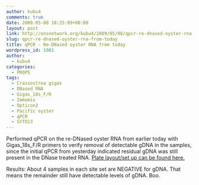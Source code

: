 ```yaml
---
author: kubu4
comments: true
date: 2009-05-08 18:25:09+00:00
layout: post
link: http://onsnetwork.org/kubu4/2009/05/08/qpcr-re-dnased-oyster-rna-from-today/
slug: qpcr-re-dnased-oyster-rna-from-today
title: qPCR - Re-DNased oyster RNA from today
wordpress_id: 1081
author:
  - kubu4
categories:
  - PROPS
tags:
  - Crassostrea gigas
  - DNased RNA
  - Gigas_18s_F/R
  - Immomix
  - Opticon2
  - Pacific oyster
  - qPCR
  - SYTO13
---
```


Performed qPCR on the re-DNased oyster RNA from earlier today with Gigas_18s_F/R primers to verify removal of detectable gDNA in the samples, since the initial qPCR from yesterday indicated residual gDNA was still present in the DNase treated RNA. [Plate layout/set up can be found here.](http://eagle.fish.washington.edu/Arabidopsis/Notebook%20Workup%20Files/20090508-03.jpg)

Results: About 4 samples in each site set are NEGATIVE for gDNA. That means the remainder still have detectable levels of gDNA. Boo.
